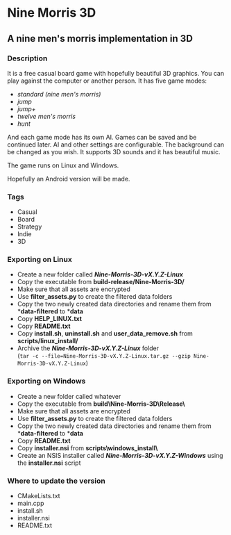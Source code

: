 # Nine Morris 3D

## A nine men's morris implementation in 3D

### Description

It is a free casual board game with hopefully beautiful 3D graphics. You can play against the computer
or another person. It has five game modes:

- _standard (nine men's morris)_
- _jump_
- _jump+_
- _twelve men's morris_
- _hunt_

And each game mode has its own AI. Games can be saved and be continued later. AI and other
settings are configurable. The background can be changed as you wish. It supports 3D sounds and
it has beautiful music.

The game runs on Linux and Windows.

Hopefully an Android version will be made.

### Tags

- Casual
- Board
- Strategy
- Indie
- 3D

### Exporting on Linux

- Create a new folder called **_Nine-Morris-3D-vX.Y.Z-Linux_**
- Copy the executable from **build-release/Nine-Morris-3D/**
- Make sure that all assets are encrypted
- Use **filter_assets.py** to create the filtered data folders
- Copy the two newly created data directories and rename them from ***data-filtered** to ***data**
- Copy **HELP_LINUX.txt**
- Copy **README.txt**
- Copy **install.sh**, **uninstall.sh** and **user_data_remove.sh** from **scripts/linux_install/**
- Archive the **_Nine-Morris-3D-vX.Y.Z-Linux_** folder  
  (`tar -c --file=Nine-Morris-3D-vX.Y.Z-Linux.tar.gz --gzip Nine-Morris-3D-vX.Y.Z-Linux`)

### Exporting on Windows

- Create a new folder called whatever
- Copy the executable from **build\Nine-Morris-3D\Release\\**
- Make sure that all assets are encrypted
- Use **filter_assets.py** to create the filtered data folders
- Copy the two newly created data directories and rename them from ***data-filtered** to ***data**
- Copy **README.txt**
- Copy **installer.nsi** from **scripts\windows_install\\**
- Create an NSIS installer called **_Nine-Morris-3D-vX.Y.Z-Windows_** using the **installer.nsi** script

### Where to update the version

- CMakeLists.txt
- main.cpp
- install.sh
- installer.nsi
- README.txt
